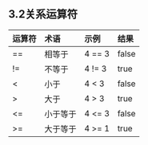 ## **3.2关系运算符**

| **运算符** | **术语** | **示例** | **结果** |
| :--- | :--- | :--- | :--- |
| == | 相等于 | 4 == 3 | false |
| != | 不等于 | 4 != 3 | true |
| &lt; | 小于 | 4 &lt; 3 | false |
| &gt; | 大于 | 4 &gt; 3 | true |
| &lt;= | 小于等于 | 4 &lt;= 3 | false |
| &gt;= | 大于等于 | 4 &gt;= 1 | true |



